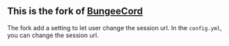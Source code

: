 This is the fork of [BungeeCord](https://github.com/SpigotMC/BungeeCord)
------------------------------------------
The fork add a setting to let user change the session url.
In the `config.yml`, you can change the session url.